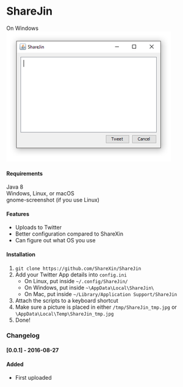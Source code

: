 # ShareJin  

On Windows
![Windows](https://raw.githubusercontent.com/ShareXin/ShareJin/master/twitter-2016-10-08-06_22_430_PM.png)

#### Requirements
Java 8  
Windows, Linux, or macOS    
gnome-screenshot (if you use Linux)  

#### Features
* Uploads to Twitter
* Better configuration compared to ShareXin
* Can figure out what OS you use

#### Installation
1. `git clone https://github.com/ShareXin/ShareJin`
2. Add your Twitter App details into `config.ini`  
   - On Linux, put inside `~/.config/ShareJin/`
   - On Windows, put inside `~\AppData\Local\ShareJin\`
   - On Mac, put inside `~/Library/Application Support/ShareJin`
4. Attach the scripts to a keyboard shortcut
5. Make sure a picture is placed in either `/tmp/ShareJin_tmp.jpg` or `\AppData\Local\Temp\ShareJin_tmp.jpg`
6. Done!

### Changelog
#### [0.0.1] - 2016-08-27
#### Added
- First uploaded

